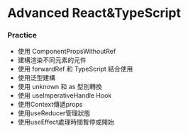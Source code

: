 # Advanced React&TypeScript

### Practice
- 使用 ComponentPropsWithoutRef
- 建構渲染不同元素的元件
- 使用 forwardRef 和 TypeScript 結合使用
- 使用泛型建構
- 使用 unknown 和 as 型別轉換
- 使用 useImperativeHandle Hook
- 使用Context傳遞props
- 使用useReducer管理狀態
- 使用useEffect處理時間暫停或開始